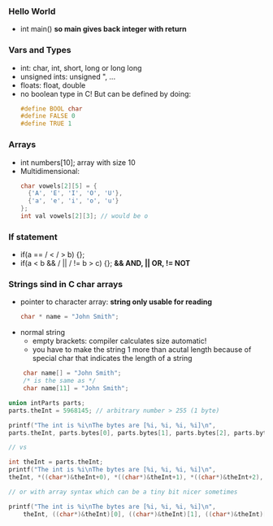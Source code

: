 ### Hello World
- int main() __so main gives back integer with return__



### Vars and Types
- int: char, int, short, long or long long
- unsigned ints: unsigned ", ...
- floats: float, double
- no boolean type in C! But can be defined by doing:
    ```c
    #define BOOL char
    #define FALSE 0
    #define TRUE 1
    ```


### Arrays
- int numbers[10]; array with size 10
- Multidimensional:
    ```c
    char vowels[2][5] = {
      {'A', 'E', 'I', 'O', 'U'},
      {'a', 'e', 'i', 'o', 'u'}
    };
    int val vowels[2][3]; // would be o
    ```


### If statement
- if(a == / < / > b) {};
- if(a < b && / || / != b > c) {}; __&& AND, || OR, != NOT__



### Strings sind in C char arrays
- pointer to character array: __string only usable for reading__
    ```c
    char * name = "John Smith";
    ```
- normal string
    - empty brackets: compiler calculates size automatic!
    - you have to make the string 1 more than acutal length 
        because of special char that indicates the length of a string
```c
    char name[] = "John Smith";
    /* is the same as */
    char name[11] = "John Smith";

union intParts parts;
parts.theInt = 5968145; // arbitrary number > 255 (1 byte)

printf("The int is %i\nThe bytes are [%i, %i, %i, %i]\n",
parts.theInt, parts.bytes[0], parts.bytes[1], parts.bytes[2], parts.bytes[3]);

// vs

int theInt = parts.theInt;
printf("The int is %i\nThe bytes are [%i, %i, %i, %i]\n",
theInt, *((char*)&theInt+0), *((char*)&theInt+1), *((char*)&theInt+2), *((char*)&theInt+3));

// or with array syntax which can be a tiny bit nicer sometimes

printf("The int is %i\nThe bytes are [%i, %i, %i, %i]\n",
    theInt, ((char*)&theInt)[0], ((char*)&theInt)[1], ((char*)&theInt)[2], ((char*)&theInt)[3]);

```